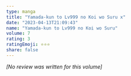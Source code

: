 ```yaml
---
type: manga
title: "Yamada-kun to Lv999 no Koi wo Suru x"
date: "2023-04-13T21:09:43"
name: "Yamada-kun to Lv999 no Koi wo Suru"
volume: 7
rating: 3
ratingEmoji: ⭐️⭐️⭐️
share: false
---
```


*[No review was written for this volume]*
